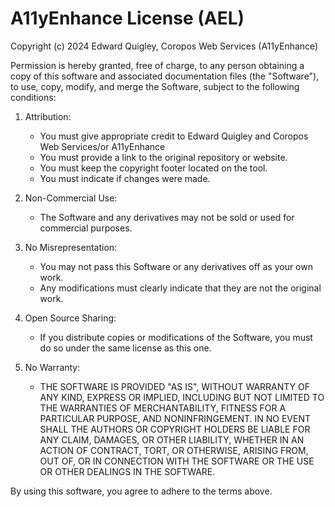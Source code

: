 # A11yEnhance License (AEL)

Copyright (c) 2024 Edward Quigley, Coropos Web Services (A11yEnhance)

Permission is hereby granted, free of charge, to any person obtaining a copy of this software and associated documentation files (the "Software"), to use, copy, modify, and merge the Software, subject to the following conditions:

1. Attribution:  
   - You must give appropriate credit to Edward Quigley and Coropos Web Services/or A11yEnhance
   - You must provide a link to the original repository or website.
   - You must keep the copyright footer located on the tool.
   - You must indicate if changes were made. 

2. Non-Commercial Use:  
   - The Software and any derivatives may not be sold or used for commercial purposes.

3. No Misrepresentation:  
   - You may not pass this Software or any derivatives off as your own work.
   - Any modifications must clearly indicate that they are not the original work.

4. Open Source Sharing:  
   - If you distribute copies or modifications of the Software, you must do so under the same license as this one.

5. No Warranty:  
   - THE SOFTWARE IS PROVIDED "AS IS", WITHOUT WARRANTY OF ANY KIND, EXPRESS OR IMPLIED, INCLUDING BUT NOT LIMITED TO THE WARRANTIES OF MERCHANTABILITY, FITNESS FOR A PARTICULAR PURPOSE, AND NONINFRINGEMENT. IN NO EVENT SHALL THE AUTHORS OR COPYRIGHT HOLDERS BE LIABLE FOR ANY CLAIM, DAMAGES, OR OTHER LIABILITY, WHETHER IN AN ACTION OF CONTRACT, TORT, OR OTHERWISE, ARISING FROM, OUT OF, OR IN CONNECTION WITH THE SOFTWARE OR THE USE OR OTHER DEALINGS IN THE SOFTWARE.

By using this software, you agree to adhere to the terms above.
